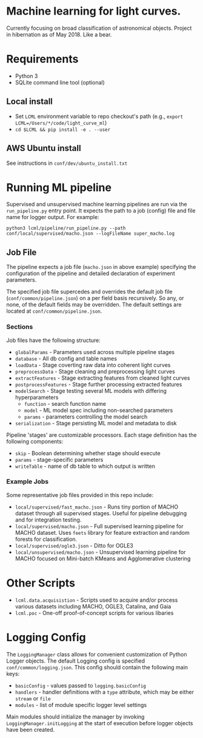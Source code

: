 # Machine learning for light curves. 
Currently focusing on broad classification of astronomical objects. Project in 
hibernation as of May 2018. Like a bear.

# Requirements
- Python 3
- SQLite command line tool (optional)

## Local install
- Set `LCML` environment variable to repo checkout's path 
(e.g., `export LCML=/Users/*/code/light_curve_ml`)
- `cd $LCML && pip install -e . --user`

## AWS Ubuntu install
See instructions in `conf/dev/ubuntu_install.txt`

# Running ML pipeline
Supervised and unsupervised machine learning pipelines are run via the 
`run_pipeline.py` entry point. It expects the path to a job (config) file and 
file name for logger output. For example:

`python3 lcml/pipeline/run_pipeline.py --path conf/local/supervised/macho.json
--logFileName super_macho.log`

## Job File
The pipeline expects a job file (`macho.json` in above example) specifying the 
configuration of the pipeline and detailed declaration of experiment parameters.

The specified job file supercedes and overrides the default job file 
(`conf/common/pipeline.json`) on a per field basis recursively. So any, or none,
of the default fields may be overridden. The default settings are located at 
`conf/common/pipeline.json`. 
 
### Sections
Job files have the following structure:
- `globalParams` - Parameters used across multiple pipeline stages
- `database` - All db config and table names
- `loadData` - Stage coverting raw data into coherent light curves 
- `preprocessData` - Stage cleaning and preprocessing light curves
- `extractFeatures` - Stage extracting features from cleaned light curves
- `postprocessFeatures` - Stage further processing extracted features
- `modelSearch` - Stage testing several ML models with differing hyperparameters
    - `function` - search function name
    - `model` - ML model spec including non-searched parameters
    - `params` - parameters controlling the model search
- `serialization` - Stage persisting ML model and metadata to disk

Pipeline 'stages' are customizable processors. Each stage definition has the 
following components:
- `skip` - Boolean determining whether stage should execute
- `params` - stage-specific parameters
- `writeTable` - name of db table to which output is written 

### Example Jobs
Some representative job files provided in this repo include:
- `local/supervised/fast_macho.json` - Runs tiny portion of MACHO dataset 
through all supervised stages. Useful for pipeline debugging and for integration
 testing.
- `local/supervised/macho.json` - Full supervised learning pipeline for MACHO 
dataset. Uses `feets` library for feature extraction and random forests for 
classification.
- `local/supervised/ogle3.json` - Ditto for OGLE3
- `local/unsupervised/macho.json` - Unsupervised learning pipeline for MACHO 
focused on Mini-batch KMeans and Agglomerative clustering

# Other Scripts
- `lcml.data.acquisistion` - Scripts used to acquire and/or process various 
datasets including MACHO, OGLE3, Catalina, and Gaia
- `lcml.poc` - One-off proof-of-concept scripts for various libaries

# Logging Config
The `LoggingManager` class allows for convenient customization of Python Logger 
objects. The default Logging config is specified `conf/common/logging.json`. 
This config should contain the following main keys:
- `basicConfig` - values passed to `logging.basicConfig`
- `handlers` - handler definitions with a `type` attribute, which may be 
 either `stream` or `file`
- `modules` - list of module specific logger level settings

Main modules should initialize the manager by invoking `LoggingManager.initLogging` 
at the start of execution before logger objects have been created.
